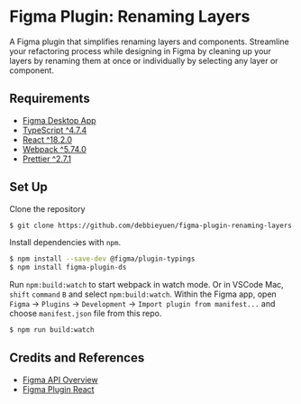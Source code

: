 # Figma Plugin: Renaming Layers
A Figma plugin that simplifies renaming layers and components. Streamline your refactoring process while designing in Figma by cleaning up your layers by renaming them at once or individually by selecting any layer or component. 

## Requirements
* [Figma Desktop App](https://www.figma.com/downloads/)
* [TypeScript ^4.7.4](https://www.typescriptlang.org/)
* [React ^18.2.0](https://react.dev/learn/installation)
* [Webpack ^5.74.0](https://webpack.js.org/guides/installation/)
* [Prettier ^2.7.1](https://prettier.io/docs/en/install.html)

## Set Up

Clone the repository
```bash
$ git clone https://github.com/debbieyuen/figma-plugin-renaming-layers.git
```

Install dependencies with `npm`.
```bash
$ npm install --save-dev @figma/plugin-typings
$ npm install figma-plugin-ds 
```

Run `npm:build:watch` to start webpack in watch mode. Or in VSCode Mac, `shift` `command` `B` and select `npm:build:watch`. Within the Figma app, open `Figma` -> `Plugins` -> `Development` -> `Import plugin from manifest...` and choose `manifest.json` file from this repo.
```bash
$ npm run build:watch 
```

## Credits and References
* [Figma API Overview](https://www.figma.com/plugin-docs/api/api-overview/)
* [Figma Plugin React](https://github.com/nirsky/figma-plugin-react-template)
